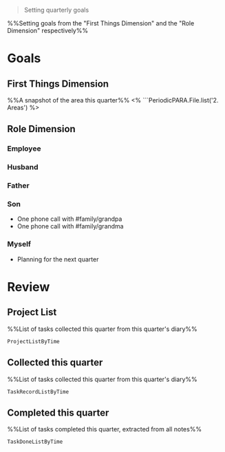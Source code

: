 > Setting quarterly goals

%%Setting goals from the "First Things Dimension" and the "Role Dimension" respectively%%

# Goals

## First Things Dimension
%%A snapshot of the area this quarter%%
<% ```PeriodicPARA.File.list('2. Areas') %>

## Role Dimension
### Employee
### Husband
### Father
### Son
- One phone call with #family/grandpa
- One phone call with #family/grandma
### Myself
- Planning for the next quarter

# Review
## Project List
%%List of tasks collected this quarter from this quarter's diary%%
```PeriodicPARA
ProjectListByTime
```

## Collected this quarter
%%List of tasks collected this quarter from this quarter's diary%%
```PeriodicPARA
TaskRecordListByTime
```

## Completed this quarter
%%List of tasks completed this quarter, extracted from all notes%%
```PeriodicPARA
TaskDoneListByTime
```
